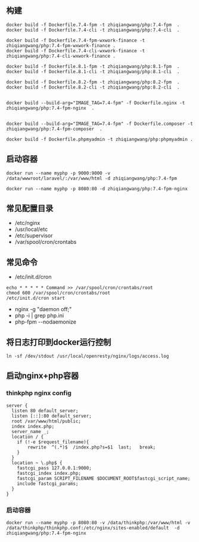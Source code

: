 ## 构建

~~~
docker build -f Dockerfile.7.4-fpm -t zhiqiangwang/php:7.4-fpm  .
docker build -f Dockerfile.7.4-cli -t zhiqiangwang/php:7.4-cli  .

docker build -f Dockerfile.7.4-fpm-wxwork-finance -t zhiqiangwang/php:7.4-fpm-wxwork-finance .
docker build -f Dockerfile.7.4-cli-wxwork-finance -t zhiqiangwang/php:7.4-cli-wxwork-finance .

docker build -f Dockerfile.8.1-fpm -t zhiqiangwang/php:8.1-fpm  .
docker build -f Dockerfile.8.1-cli -t zhiqiangwang/php:8.1-cli  .

docker build -f Dockerfile.8.2-fpm -t zhiqiangwang/php:8.2-fpm  .
docker build -f Dockerfile.8.2-cli -t zhiqiangwang/php:8.2-cli  .


docker build --build-arg="IMAGE_TAG=7.4-fpm" -f Dockerfile.nginx -t zhiqiangwang/php:7.4-fpm-nginx  .


docker build --build-arg="IMAGE_TAG=7.4-fpm" -f Dockerfile.composer -t zhiqiangwang/php:7.4-fpm-composer  .

docker build -f Dockerfile.phpmyadmin -t zhiqiangwang/php:phpmyadmin .
~~~


## 启动容器
~~~
docker run --name myphp -p 9000:9000 -v /data/wwwroot/laravel/:/var/www/html -d zhiqiangwang/php:7.4-fpm 

docker run --name myphp -p 8080:80 -d zhiqiangwang/php:7.4-fpm-nginx
~~~

## 常见配置目录

- /etc/nginx
- /usr/local/etc
- /etc/supervisor
- /var/spool/cron/crontabs

## 常见命令

- /etc/init.d/cron

~~~
echo * * * * * Command >> /var/spool/cron/crontabs/root
chmod 600 /var/spool/cron/crontabs/root
/etc/init.d/cron start
~~~
- nginx -g "daemon off;"
- php -i | grep php.ini
-  php-fpm --nodaemonize

## 将日志打印到docker运行控制

~~~
ln -sf /dev/stdout /usr/local/openresty/nginx/logs/access.log
~~~


## 启动nginx+php容器

### thinkphp nginx config

~~~
server {
  listen 80 default_server;
  listen [::]:80 default_server;
  root /var/www/html/public;
  index index.php;
  server_name _;
  location / {
    if (!-e $request_filename){
    	rewrite  ^(.*)$  /index.php?s=$1  last;   break;
    }
  }
  location ~ \.php$ {
    fastcgi_pass 127.0.0.1:9000;
    fastcgi_index index.php;
    fastcgi_param SCRIPT_FILENAME $DOCUMENT_ROOT$fastcgi_script_name;
    include fastcgi_params;
  }
}
~~~

### 启动容器

~~~
docker run --name myphp -p 8080:80 -v /data/thinkphp:/var/www/html -v /data/thinkphp/thinkphp.conf:/etc/nginx/sites-enabled/default  -d zhiqiangwang/php:7.4-fpm-nginx
~~~
